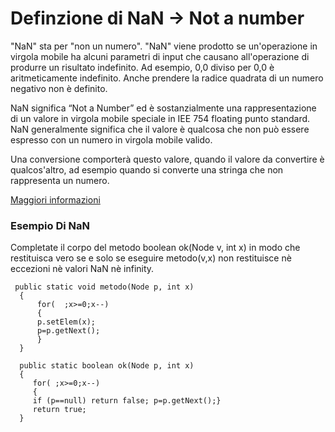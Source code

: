 # Definzione di NaN -> Not a number
"NaN" sta per "non un numero". "NaN" viene prodotto se un'operazione in virgola mobile ha alcuni parametri 
di input che causano all'operazione di produrre un risultato indefinito. Ad esempio, 0,0 diviso per 0,0 è aritmeticamente 
indefinito. Anche prendere la radice quadrata di un numero negativo non è definito.

NaN significa “Not a Number” ed è sostanzialmente una rappresentazione di un valore in virgola mobile speciale in IEE 754 floating 
punto standard. NaN generalmente significa che il valore è qualcosa che non può essere espresso con un numero in virgola mobile valido.

Una conversione comporterà questo valore, quando il valore da convertire è qualcos'altro, ad esempio quando si converte una stringa che non rappresenta un numero.

[Maggiori informazioni](https://www.it-swarm.dev/it/java/java-cosa-significa-nan/969824867/)


### Esempio Di NaN

Completate il corpo del metodo boolean ok(Node v, int x) in modo che restituisca vero se e solo se eseguire metodo(v,x) 
non restituisce nè eccezioni nè valori NaN nè infinity.
```
 public static void metodo(Node p, int x)
  {
      for(  ;x>=0;x--) 
      {
      p.setElem(x);
      p=p.getNext();
      }
  }  

  public static boolean ok(Node p, int x)
  {
     for( ;x>=0;x--)  
     {
     if (p==null) return false; p=p.getNext();}
     return true;
  }
```
